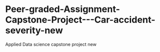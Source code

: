 # Peer-graded-Assignment-Capstone-Project---Car-accident-severity-new
Applied Data science capstone project new
